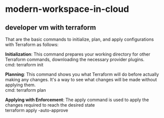 # modern-workspace-in-cloud


## developer vm with terraform
That are the basic commands to initialize, plan, and apply configurations with Terraform as follows:

**Initialization**: This command prepares your working directory for other Terraform commands, downloading the necessary provider plugins.  
cmd: terraform init

**Planning**: This command shows you what Terraform will do before actually making any changes. It's a way to see what changes will be made without applying them.  
cmd: terraform plan

**Applying with Enforcement**: The apply command is used to apply the changes required to reach the desired state  
terraform apply -auto-approve

